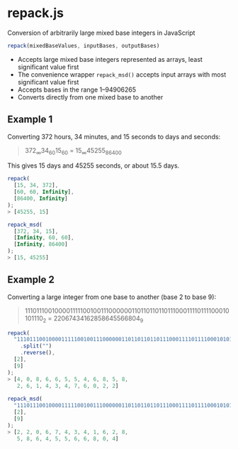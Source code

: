 # repack.js
Conversion of arbitrarily large mixed base integers in JavaScript

```javascript
repack(mixedBaseValues, inputBases, outputBases)
```

* Accepts large mixed base integers represented as arrays, least significant value first
* The convenience wrapper `repack_msd()` accepts input arrays with most significant value first
* Accepts bases in the range 1&ndash;94906265
* Converts directly from one mixed base to another

## Example 1

Converting 372 hours, 34 minutes, and 15 seconds to days and seconds:

> 372<sub>&infin;</sub>34<sub>60</sub>15<sub>60</sub> = 15<sub>&infin;</sub>45255<sub>86400</sub>

This gives 15 days and 45255 seconds, or about 15.5 days.

```javascript
repack(
  [15, 34, 372], 
  [60, 60, Infinity], 
  [86400, Infinity]
);
> [45255, 15]

repack_msd(
  [372, 34, 15], 
  [Infinity, 60, 60], 
  [Infinity, 86400]
);
> [15, 45255]
```
## Example 2

Converting a large integer from one base to another (base 2 to base 9):

> 11101110010000111110010011100000011011011011011100011110111100010101110<sub>2</sub> = 22067434162858645566804<sub>9</sub>

```javascript
repack(
  "11101110010000111110010011100000011011011011011100011110111100010101110"
    .split("")
    .reverse(),
  [2],
  [9]
);
> [4, 0, 8, 6, 6, 5, 5, 4, 6, 8, 5, 8,
   2, 6, 1, 4, 3, 4, 7, 6, 0, 2, 2]
   
repack_msd(
  "11101110010000111110010011100000011011011011011100011110111100010101110".split(""),
  [2],
  [9]
);
> [2, 2, 0, 6, 7, 4, 3, 4, 1, 6, 2, 8, 
   5, 8, 6, 4, 5, 5, 6, 6, 8, 0, 4]
```
